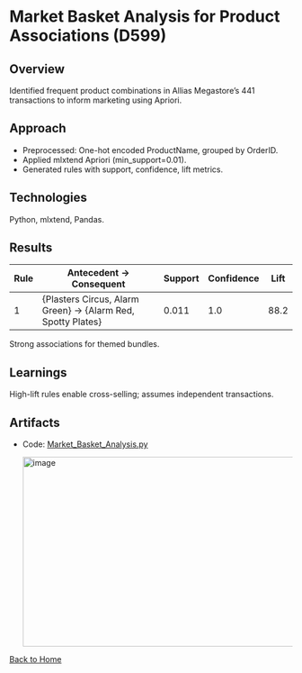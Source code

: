# Market Basket Analysis for Product Associations (D599)

## Overview
Identified frequent product combinations in Allias Megastore’s 441 transactions to inform marketing using Apriori.

## Approach
- Preprocessed: One-hot encoded ProductName, grouped by OrderID.
- Applied mlxtend Apriori (min_support=0.01).
- Generated rules with support, confidence, lift metrics.

## Technologies
Python, mlxtend, Pandas.

## Results
| Rule | Antecedent → Consequent | Support | Confidence | Lift |
|------|------------------------|---------|------------|------|
| 1 | {Plasters Circus, Alarm Green} → {Alarm Red, Spotty Plates} | 0.011 | 1.0 | 88.2 |

Strong associations for themed bundles.

## Learnings
High-lift rules enable cross-selling; assumes independent transactions.

## Artifacts
- Code: [Market_Basket_Analysis.py](../market_basket_analysis.py)

  <img width="1127" height="337" alt="image" src="https://github.com/user-attachments/assets/7ce77af6-5eea-40e5-a47c-7589793aca45" />

[Back to Home](/)
